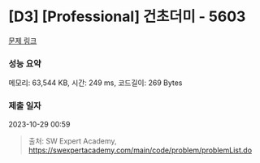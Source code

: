 # [D3] [Professional] 건초더미 - 5603 

[문제 링크](https://swexpertacademy.com/main/code/problem/problemDetail.do?contestProbId=AWXGEbd6cjMDFAUo) 

### 성능 요약

메모리: 63,544 KB, 시간: 249 ms, 코드길이: 269 Bytes

### 제출 일자

2023-10-29 00:59



> 출처: SW Expert Academy, https://swexpertacademy.com/main/code/problem/problemList.do